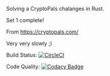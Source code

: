 Solving a CryptoPals chalanges in Rust.

Set 1 complete!

From https://cryptopals.com/

Very very slowly ;)

Build Status: [![CircleCI](https://dl.circleci.com/status-badge/img/gh/ekuznets/cryptopals/tree/master.svg?style=svg)](https://dl.circleci.com/status-badge/redirect/gh/ekuznets/cryptopals/tree/master)

Code Quality: [![Codacy Badge](https://app.codacy.com/project/badge/Grade/bc48657646de4ed99f4aea0fce4e903a)](https://app.codacy.com/gh/ekuznets/cryptopals/dashboard?utm_source=gh&utm_medium=referral&utm_content=&utm_campaign=Badge_grade)
